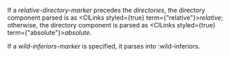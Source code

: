  



If a *relative-directory-marker* precedes the *directories*, the directory component parsed is as <ClLinks styled={true} term={"relative"}><i>relative</i></ClLinks>; otherwise, the directory component is parsed as <ClLinks styled={true} term={"absolute"}><i>absolute</i></ClLinks>. 



If a *wild-inferiors-marker* is specified, it parses into :wild-inferiors. 



